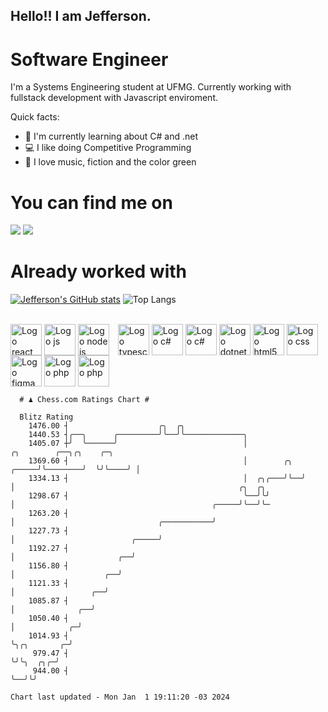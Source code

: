 ## Hello!! I am Jefferson.
# Software Engineer
I'm a Systems Engineering student at UFMG. Currently working with fullstack development with Javascript enviroment.

<div>
Quick facts:
  <ul>
<li>🚀 I'm currently learning about C# and .net</li>
<li>💻 I like doing Competitive Programming</li>
<li>💚 I love music, fiction and the color green</li>
    </ul>
</div>

# You can find me on
<div>
  <a href="https://www.linkedin.com/in/jefferson-souuza" target="_blank"><img src="https://img.shields.io/badge/-LinkedIn-%230077B5?style=for-the-badge&logo=linkedin&logoColor=white" target="_blank"></a> 
  <a href="https://instagram.com/jeffpsou" target="_blank"><img src="https://img.shields.io/badge/-Instagram-%23E4405F?style=for-the-badge&logo=instagram&logoColor=white" target="_blank"></a>
</div>

# Already worked with
[![Jefferson's GitHub stats](https://github-readme-stats.vercel.app/api?username=jefferson13t&show_icons=true&theme=gotham&rank_icon=github&layout=compact)](https://github.com/anuraghazra/github-readme-stats)
![Top Langs](https://github-readme-stats.vercel.app/api/top-langs/?username=jefferson13t&size_weight=0.5&count_weight=0.5&theme=gotham&layout=compact)

<div style="display: inline_block"><br>
  <img alt="Logo react" align="center" style="height:50px" src="https://cdn.jsdelivr.net/gh/devicons/devicon/icons/react/react-original.svg" />
  <img alt="Logo js" align="center" style="height:50px" src="https://cdn.jsdelivr.net/gh/devicons/devicon/icons/javascript/javascript-original.svg" />
  <img alt="Logo node js" align="center" style="height:50px; margin-right: 10px" src="https://cdn.jsdelivr.net/gh/devicons/devicon/icons/nodejs/nodejs-original.svg" />
  <img alt="Logo typescript" align="center" style="height:50px" src="https://cdn.jsdelivr.net/gh/devicons/devicon/icons/typescript/typescript-original.svg" />
  <img alt="Logo c#" align="center" style="height:50px" src="https://cdn.jsdelivr.net/gh/devicons/devicon/icons/graphql/graphql-plain.svg" />
  <img alt="Logo c#" align="center" style="height:50px" src="https://cdn.jsdelivr.net/gh/devicons/devicon/icons/csharp/csharp-original.svg" />
  <img alt="Logo dotnet" align="center" style="height:50px" src="https://cdn.jsdelivr.net/gh/devicons/devicon/icons/dotnetcore/dotnetcore-original.svg" />
  <img alt="Logo html5" align="center" style="height:50px" src="https://cdn.jsdelivr.net/gh/devicons/devicon/icons/html5/html5-original.svg" />
  <img alt="Logo css" align="center" style="height:50px" src="https://cdn.jsdelivr.net/gh/devicons/devicon/icons/css3/css3-original.svg" />
  <img alt="Logo figma" align="center" style="height:50px" src="https://cdn.jsdelivr.net/gh/devicons/devicon/icons/figma/figma-original.svg" />
  <img alt="Logo php" align="center" style="height:50px" src="https://cdn.jsdelivr.net/gh/devicons/devicon/icons/cplusplus/cplusplus-original.svg" />
  <img alt="Logo php" align="center" style="height:50px" src="https://cdn.jsdelivr.net/gh/devicons/devicon/icons/php/php-original.svg" />
</div>

```
  # ♟︎ Chess.com Ratings Chart #
  
  Blitz Rating
    1476.00 ┤                    ╭╮  ╭╮                                                                                                                 
    1440.53 ┤╭──╮      ╭─────────╯╰──╯╰─────────────╮                                                                                                   
    1405.07 ┼╯  ╰──────╯                            │                  ╭╮        ╭──╮╭╮    ╭─╮                                                          
    1369.60 ┤                                       │        ╭╮  ╭─────╯╰────────╯  ╰╯╰────╯ │                                                          
    1334.13 ┤                                       │  ╭╮╭───╯╰──╯                           │                                                  ╭╮  ╭╮  
    1298.67 ┤                                       ╰──╯╰╯                                   │                                            ╭─────╯╰──╯╰─ 
    1263.20 ┤                                                                                │                                ╭───────────╯             
    1227.73 ┤                                                                                │                          ╭─────╯                         
    1192.27 ┤                                                                                │                       ╭──╯                               
    1156.80 ┤                                                                                │                    ╭──╯                                  
    1121.33 ┤                                                                                │                 ╭──╯                                     
    1085.87 ┤                                                                                │              ╭──╯                                        
    1050.40 ┤                                                                                │            ╭─╯                                           
    1014.93 ┤                                                                                ╰╮╭╮       ╭─╯                                             
     979.47 ┤                                                                                 ╰╯╰╮  ╭╮╭─╯                                               
     944.00 ┤                                                                                    ╰──╯╰╯                                                 

Chart last updated - Mon Jan  1 19:11:20 -03 2024  
  ```
